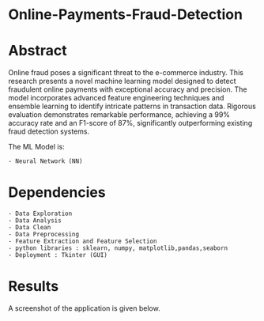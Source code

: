 # Online-Payments-Fraud-Detection
# Abstract
Online fraud poses a significant threat to the e-commerce industry. This research presents a novel machine learning model designed to detect fraudulent online payments with exceptional accuracy and precision. The model incorporates advanced feature engineering techniques and ensemble learning to identify intricate patterns in transaction data. Rigorous evaluation demonstrates remarkable performance, achieving a 99% accuracy rate and an F1-score of 87%, significantly outperforming existing fraud detection systems.

The ML Model is:

    - Neural Network (NN)

# Dependencies
    - Data Exploration
    - Data Analysis
    - Data Clean
    - Data Preprocessing 
    - Feature Extraction and Feature Selection
    - python libraries : sklearn, numpy, matplotlib,pandas,seaborn
    - Deployment : Tkinter (GUI)

# Results
A screenshot of the application is given below.



